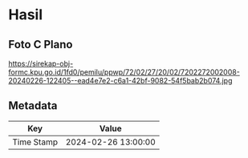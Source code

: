 # Hasil

## Foto C Plano

https://sirekap-obj-formc.kpu.go.id/1fd0/pemilu/ppwp/72/02/27/20/02/7202272002008-20240226-122405--ead4e7e2-c6a1-42bf-9082-54f5bab2b074.jpg


## Metadata

| Key        | Value               |
| ---------- | ------------------- |
| Time Stamp | 2024-02-26 13:00:00 |



